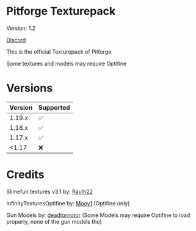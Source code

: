 # Pitforge Texturepack

Version: 1.2

[Discord](https://discord.gg/zm4WGEYnEm)

This is the official Texturepack of Pitforge

Some textures and models may require Optifine

# Versions

| Version | Supported          |
| ------- | ------------------ |
| 1.19.x  | :white_check_mark: |
| 1.18.x  | :white_check_mark: |
| 1.17.x  | :white_check_mark: |
| <1.17   | :x:                |

# Credits

Slimefun textures v3.1 by:
[Raulh22](https://www.planetminecraft.com/texture-pack/slimefun-texture-by-raulh22/)

InfinityTexturesOptifine by:
[Mooy1](https://github.com/Mooy1/InfinityExpansion/releases/tag/v1)
(Optifine only)

Gun Models by:
[deadtornotor](https://github.com/deadtornotor/Pitforge-Texturepack)
(Some Models may require Optifine to load properly, none of the gun models tho)

